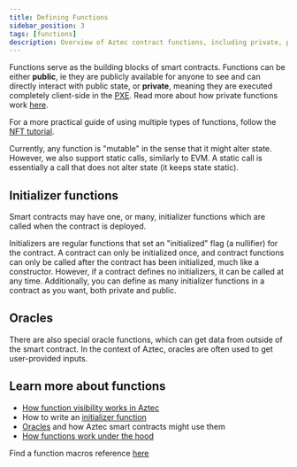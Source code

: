 ```yaml
---
title: Defining Functions
sidebar_position: 3
tags: [functions]
description: Overview of Aztec contract functions, including private, public, and utility function types.
---
```


Functions serve as the building blocks of smart contracts. Functions can be either **public**, ie they are publicly available for anyone to see and can directly interact with public state, or **private**, meaning they are executed completely client-side in the [PXE](../../concepts/pxe/index.md). Read more about how private functions work [here](./attributes.md#private-functions-private).

For a more practical guide of using multiple types of functions, follow the [NFT tutorial](../../../developers/tutorials/codealong/contract_tutorials/nft_contract.md).

Currently, any function is "mutable" in the sense that it might alter state. However, we also support static calls, similarly to EVM. A static call is essentially a call that does not alter state (it keeps state static).

## Initializer functions

Smart contracts may have one, or many, initializer functions which are called when the contract is deployed.

Initializers are regular functions that set an "initialized" flag (a nullifier) for the contract. A contract can only be initialized once, and contract functions can only be called after the contract has been initialized, much like a constructor. However, if a contract defines no initializers, it can be called at any time. Additionally, you can define as many initializer functions in a contract as you want, both private and public.

## Oracles

There are also special oracle functions, which can get data from outside of the smart contract. In the context of Aztec, oracles are often used to get user-provided inputs.

## Learn more about functions

- [How function visibility works in Aztec](./visibility.md)
- How to write an [initializer function](../../../developers/guides/smart_contracts/define_functions.md#initializer-functions)
- [Oracles](../oracles/index.md) and how Aztec smart contracts might use them
- [How functions work under the hood](./attributes.md)

Find a function macros reference [here](../../../developers/reference/smart_contract_reference/macros.md)
